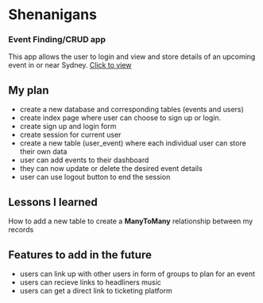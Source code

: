 # Shenanigans
### Event Finding/CRUD app

This app allows the user to login and view and store details of an upcoming event in or near Sydney.
[Click to view](https://shenanigans021.herokuapp.com/)

## My plan

- create a new database and corresponding tables (events and users)
- create index page where user can choose to sign up or login.
- create sign up and login form
- create session for current user
- create a new table (user_event) where each individual user can store their own data
- user can add events to their dashboard
- they can now update or delete the desired event details
- user can use logout button to end the session

## Lessons I learned

How to add a new table to create a **ManyToMany** relationship between my records 

## Features to add in the future

- users can link up with other users in form of groups to plan for an event
- users can recieve links to headliners music
- users can get a direct link to ticketing platform
